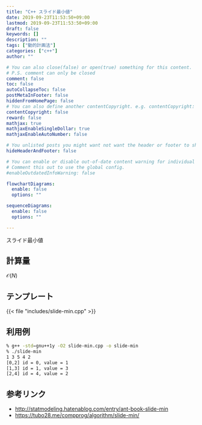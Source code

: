 ```yaml
---
title: "C++ スライド最小値"
date: 2019-09-23T11:53:50+09:00
lastmod: 2019-09-23T11:53:50+09:00
draft: false
keywords: []
description: ""
tags: ["動的計画法"]
categories: ["c++"]
author: ""

# You can also close(false) or open(true) something for this content.
# P.S. comment can only be closed
comment: false
toc: false
autoCollapseToc: false
postMetaInFooter: false
hiddenFromHomePage: false
# You can also define another contentCopyright. e.g. contentCopyright: "This is another copyright."
contentCopyright: false
reward: false
mathjax: true
mathjaxEnableSingleDollar: true
mathjaxEnableAutoNumber: false

# You unlisted posts you might want not want the header or footer to show
hideHeaderAndFooter: false

# You can enable or disable out-of-date content warning for individual post.
# Comment this out to use the global config.
#enableOutdatedInfoWarning: false

flowchartDiagrams:
  enable: false
  options: ""

sequenceDiagrams: 
  enable: false
  options: ""

---
```


スライド最小値

<!--more-->

## 計算量
$\mathcal{O}(N)$

## テンプレート
{{< file "includes/slide-min.cpp" >}}

## 利用例
```sh
% g++ -std=gnu++1y -O2 slide-min.cpp -o slide-min
% ./slide-min
1 3 5 4 2
[0,2] id = 0, value = 1
[1,3] id = 1, value = 3
[2,4] id = 4, value = 2
```

## 参考リンク
- http://statmodeling.hatenablog.com/entry/ant-book-slide-min
- https://tubo28.me/compprog/algorithm/slide-min/
